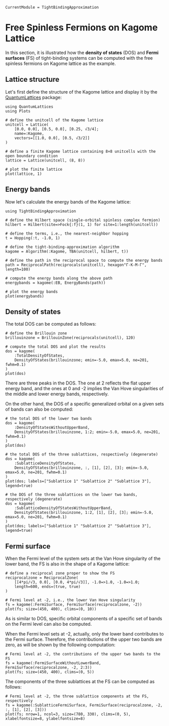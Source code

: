 ```@meta
CurrentModule = TightBindingApproximation
```

# Free Spinless Fermions on Kagome Lattice

In this section, it is illustrated how the **density of states** (DOS) and **Fermi surfaces** (FS) of tight-binding systems can be computed with the free spinless fermions on Kagome lattice as the example.

## Lattice structure

Let's first define the structure of the Kagome lattice and display it by the [QuantumLattices](https://github.com/Quantum-Many-Body/QuantumLattices.jl) package:

```@example kagome
using QuantumLattices
using Plots

# define the unitcell of the Kagome lattice
unitcell = Lattice(
    [0.0, 0.0], [0.5, 0.0], [0.25, √3/4];
    name=:Kagome,
    vectors=[[1.0, 0.0], [0.5, √3/2]]
)

# define a finite Kagome lattice containing 8×8 unitcells with the open boundary condition
lattice = Lattice(unitcell, (8, 8))

# plot the finite lattice
plot(lattice, 1)
```

## Energy bands

Now let's calculate the energy bands of the Kagome lattice:

```@example kagome
using TightBindingApproximation

# define the Hilbert space (single-orbital spinless complex fermion)
hilbert = Hilbert(site=>Fock{:f}(1, 1) for site=1:length(unitcell))

# define the terms, i.e., the nearest-neighbor hopping
t = Hopping(:t, -1.0, 1)

# define the tight-binding-approximation algorithm
kagome = Algorithm(:Kagome, TBA(unitcell, hilbert, t))

# define the path in the reciprocal space to compute the energy bands
path = ReciprocalPath(reciprocals(unitcell), hexagon"Γ-K-M-Γ", length=100)

# compute the energy bands along the above path
energybands = kagome(:EB, EnergyBands(path))

# plot the energy bands
plot(energybands)
```

## Density of states

The total DOS can be computed as follows:

```@example kagome
# define the Brillouin zone
brillouinzone = BrillouinZone(reciprocals(unitcell), 120)

# compute the total DOS and plot the results
dos = kagome(
    :TotalDensityOfStates,
    DensityOfStates(brillouinzone; emin=-5.0, emax=5.0, ne=201, fwhm=0.1)
)
plot(dos)
```
There are three peaks in the DOS. The one at 2 reflects the flat upper energy band, and the ones at 0 and -2 implies the Van Hove singularities of the middle and lower energy bands, respectively.

On the other hand, the DOS of a specific generalized orbital on a given sets of bands can also be computed:

```@example kagome
# the total DOS of the lower two bands
dos = kagome(
    :DensityOfStatesWithoutUpperBand,
    DensityOfStates(brillouinzone, 1:2; emin=-5.0, emax=5.0, ne=201, fwhm=0.1)
)
plot(dos)
```

```@example kagome
# the total DOS of the three sublattices, respectively (degenerate)
dos = kagome(
    :SublatticeDensityOfStates,
    DensityOfStates(brillouinzone, :, [1], [2], [3]; emin=-5.0, emax=5.0, ne=201, fwhm=0.1)
)
plot(dos; labels=["Sublattice 1" "Sublattice 2" "Sublattice 3"], legend=true)
```

```@example kagome
# the DOS of the three sublattices on the lower two bands, respectively (degenerate)
dos = kagome(
    :SublatticeDensityOfStatesWithoutUpperBand,
    DensityOfStates(brillouinzone, 1:2, [1], [2], [3]; emin=-5.0, emax=5.0, ne=201, fwhm=0.1)
)
plot(dos; labels=["Sublattice 1" "Sublattice 2" "Sublattice 3"], legend=true)
```

## Fermi surface

When the Fermi level of the system sets at the Van Hove singularity of the lower band, the FS is also in the shape of a Kagome lattice:

```@example kagome
# define a reciprocal zone proper to show the FS
reciprocalzone = ReciprocalZone(
    [[4*pi/√3, 0.0], [0.0, 4*pi/√3]], -1.0=>1.0, -1.0=>1.0;
    length=600, ends=(true, true)
)

# Fermi level at -2, i.e., the lower Van Hove singularity
fs = kagome(:FermiSurface, FermiSurface(reciprocalzone, -2))
plot(fs; size=(450, 400), clims=(0, 10))
```

As is similar to DOS, specific orbital components of a specific set of bands on the Fermi level can also be computed.

When the Fermi level sets at -2, actually, only the lower band contributes to the Fermi surface. Therefore, the contributions of the upper two bands are zero, as will be shown by the following computation:
```@example kagome
# Fermi level at -2, the contributions of the upper two bands to the FS
fs = kagome(:FermiSurfaceWithoutLowerBand, FermiSurface(reciprocalzone, -2, 2:3))
plot(fs; size=(450, 400), clims=(0, 5))
```

The components of the three sublattices at the FS can be computed as follows:
```@example kagome
# Fermi level at -2, the three sublattice components at the FS, respectively
fs = kagome(:SublatticeFermiSurface, FermiSurface(reciprocalzone, -2, :, [1], [2], [3]))
plot(fs; nrow=1, ncol=3, size=(780, 330), clims=(0, 5), xlabelfontsize=8, ylabelfontsize=8)
```
